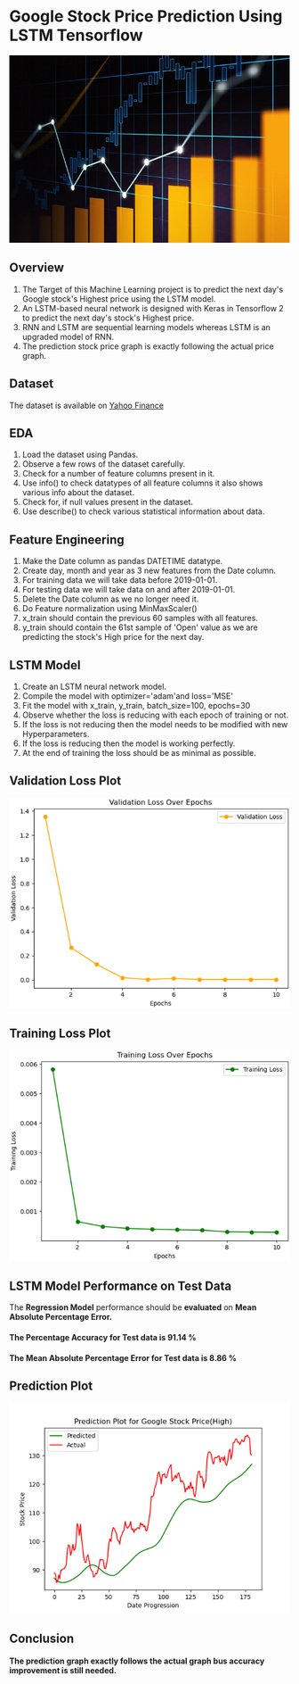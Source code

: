 # Google Stock Price Prediction Using LSTM Tensorflow

![stock](Stock.jpg)

## Overview

1. The Target of this Machine Learning project is to predict the next day's Google stock's Highest price using the LSTM model.
2. An LSTM-based neural network is designed with Keras in Tensorflow 2 to predict the next day's stock's Highest price.
3. RNN and LSTM are sequential learning models whereas LSTM is an upgraded model of RNN.
4. The prediction stock price graph is exactly following the actual price graph.

## Dataset

The dataset is available on [Yahoo Finance](https://finance.yahoo.com/quote/GOOG/history/)

## EDA

1. Load the dataset using Pandas.
2. Observe a few rows of the dataset carefully.
3. Check for a number of feature columns present in it.
4. Use info() to check datatypes of all feature columns it also shows various info about the dataset.
5. Check for, if null values present in the dataset. 
6. Use describe() to check various statistical information about data.

## Feature Engineering

1. Make the Date column as pandas DATETIME datatype.
2. Create day, month and year as 3 new features from the Date column.
3. For training data we will take data before 2019-01-01.
4. For testing data we will take data on and after 2019-01-01.
5. Delete the Date column as we no longer need it.
6. Do Feature normalization using MinMaxScaler()
7. x_train should contain the previous 60 samples with all features.  
8. y_train should contain the 61st sample of 'Open' value as we are predicting the stock's High price for the next day.

## LSTM Model

1. Create an LSTM neural network model.
2. Compile the model with optimizer='adam'and loss='MSE'
3. Fit the model with x_train, y_train, batch_size=100, epochs=30
4. Observe whether the loss is reducing with each epoch of training or not.
5. If the loss is not reducing then the model needs to be modified with new Hyperparameters.
6. If the loss is reducing then the model is working perfectly.
7. At the end of training the loss should be as minimal as possible.

## Validation Loss Plot

![V](Vloss.png)

## Training Loss Plot

![T](Tloss.png)

## LSTM Model Performance on Test Data

The **Regression Model** performance should be **evaluated** on **Mean Absolute Percentage Error.**

#### The Percentage Accuracy for Test data is 91.14 %

#### The Mean Absolute Percentage Error for Test data is 8.86 %

## Prediction Plot

![r](result.png)

## Conclusion 

#### The prediction graph exactly follows the actual graph bus accuracy improvement is still needed.
